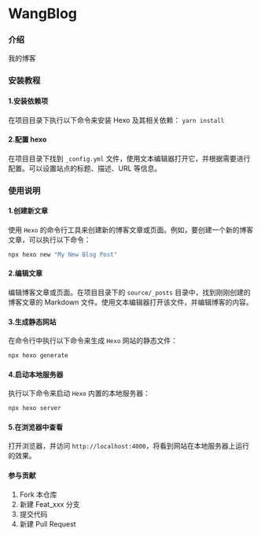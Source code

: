 # WangBlog

### 介绍

我的博客

### 安装教程

#### 1.安装依赖项

在项目目录下执行以下命令来安装 Hexo 及其相关依赖： `yarn install`

#### 2.配置 hexo 

在项目目录下找到 `_config.yml` 文件，使用文本编辑器打开它，并根据需要进行配置。可以设置站点的标题、描述、URL 等信息。

### 使用说明

#### 1.创建新文章

使用 `Hexo` 的命令行工具来创建新的博客文章或页面。例如，要创建一个新的博客文章，可以执行以下命令：

```bash
npx hexo new "My New Blog Post"
```
#### 2.编辑文章

编辑博客文章或页面。在项目目录下的 `source/_posts` 目录中，找到刚刚创建的博客文章的 Markdown 文件。使用文本编辑器打开该文件，并编辑博客的内容。

#### 3.生成静态网站

在命令行中执行以下命令来生成 `Hexo` 网站的静态文件：

```bash
npx hexo generate
```

#### 4.启动本地服务器

执行以下命令来启动 `Hexo` 内置的本地服务器：

```bash
npx hexo server
```
#### 5.在浏览器中查看

打开浏览器，并访问 `http://localhost:4000`，将看到网站在本地服务器上运行的效果。

#### 参与贡献

1.  Fork 本仓库
2.  新建 Feat_xxx 分支
3.  提交代码
4.  新建 Pull Request

